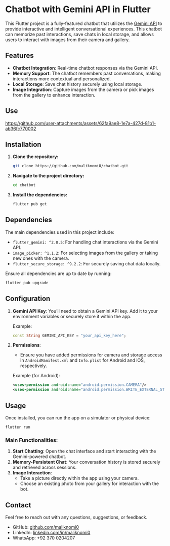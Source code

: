 # Chatbot with Gemini API in Flutter

This Flutter project is a fully-featured chatbot that utilizes the [Gemini API](https://ai.google.dev/) to provide interactive and intelligent conversational experiences. This chatbot can memorize past interactions, save chats in local storage, and allows users to interact with images from their camera and gallery.

## Features

- **Chatbot Integration**: Real-time chatbot responses via the Gemini API.
- **Memory Support**: The chatbot remembers past conversations, making interactions more contextual and personalized.
- **Local Storage**: Save chat history securely using local storage.
- **Image Integration**: Capture images from the camera or pick images from the gallery to enhance interaction.
  
## Use


https://github.com/user-attachments/assets/62fa9ae8-1e7a-427d-81b1-ab36fc770002


## Installation

1. **Clone the repository:**
   ```bash
   git clone https://github.com/maliknomi0/chatbot.git
   ```
   
2. **Navigate to the project directory:**
   ```bash
   cd chatbot
   ```

3. **Install the dependencies:**
   ```bash
   flutter pub get
   ```

## Dependencies

The main dependencies used in this project include:

- `flutter_gemini: ^2.0.5`: For handling chat interactions via the Gemini API.
- `image_picker: ^1.1.2`: For selecting images from the gallery or taking new ones with the camera.
- `flutter_secure_storage: ^9.2.2`: For securely saving chat data locally.

Ensure all dependencies are up to date by running:

```bash
flutter pub upgrade
```

## Configuration

1. **Gemini API Key**: You’ll need to obtain a Gemini API key. Add it to your environment variables or securely store it within the app.
   
   Example:
   ```dart
   const String GEMINI_API_KEY = "your_api_key_here";
   ```

2. **Permissions**:
   - Ensure you have added permissions for camera and storage access in `AndroidManifest.xml` and `Info.plist` for Android and iOS, respectively.
   
   Example (for Android):
   ```xml
   <uses-permission android:name="android.permission.CAMERA"/>
   <uses-permission android:name="android.permission.WRITE_EXTERNAL_STORAGE"/>
   ```

## Usage

Once installed, you can run the app on a simulator or physical device:

```bash
flutter run
```

### Main Functionalities:

1. **Start Chatting**: Open the chat interface and start interacting with the Gemini-powered chatbot.
2. **Memory-Persistent Chat**: Your conversation history is stored securely and retrieved across sessions.
3. **Image Interaction**:
   - Take a picture directly within the app using your camera.
   - Choose an existing photo from your gallery for interaction with the bot.

## Contact

Feel free to reach out with any questions, suggestions, or feedback.

- GitHub: [github.com/maliknomi0](https://github.com/maliknomi0)
- LinkedIn: [linkedin.com/in/maliknomi0](https://www.linkedin.com/in/maliknomi0/)
- WhatsApp: +92 370 0204207
